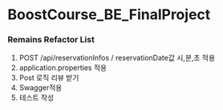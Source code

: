 # BoostCourse_BE_FinalProject

### Remains Refactor List
1. POST /api/reservationInfos / reservationDate값 시,분,초 적용
2. application.properties 적용 
3. Post 로직 리뷰 받기 
4. Swagger적용
5. 테스트 작성